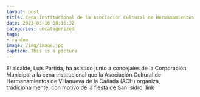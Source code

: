 ```yaml
---
layout: post
title: Cena institucional de la Asociación Cultural de Hermanamientos
date: 2023-05-16 08:16:32
categories: uncategorized
tags:
- random
image: /img/image.jpg
caption: This is a picture
---
```

El alcalde, Luis Partida, ha asistido junto a concejales de la Corporación Municipal a la cena institucional que la Asociación Cultural de Hermanamientos de Villanueva de la Cañada (ACH) organiza, tradicionalmente, con motivo de la fiesta de San Isidro.   [link](https://www.ayto-villacanada.es/tu-ayuntamiento/cena-institucional-de-la-asociacion-cultural-de-hermanamientos/)
